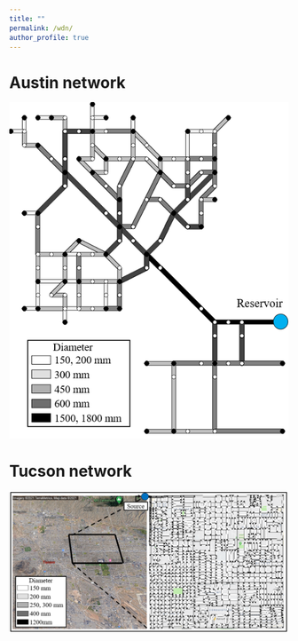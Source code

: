 ```yaml
---
title: ""
permalink: /wdn/
author_profile: true
---
```



Austin network
===
![image-center](/images/autin_network.png)

Tucson network
===
![image-center](/images/Tucson_network.png)
